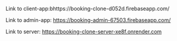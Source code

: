 Link to client-app:bhttps://booking-clone-d052d.firebaseapp.com/

Link to admin-app: https://booking-admin-67503.firebaseapp.com/

Link to server: https://booking-clone-server-xe8f.onrender.com
